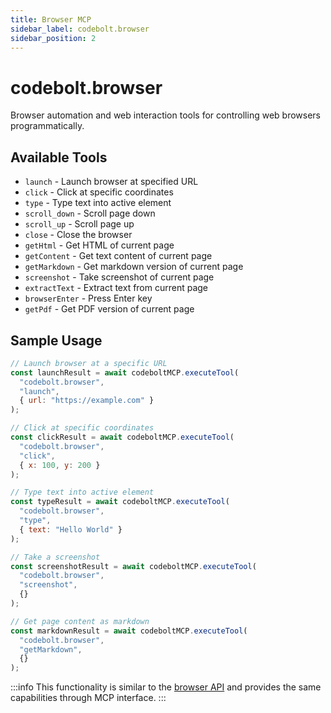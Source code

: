 ```yaml
---
title: Browser MCP
sidebar_label: codebolt.browser
sidebar_position: 2
---
```


# codebolt.browser

Browser automation and web interaction tools for controlling web browsers programmatically.

## Available Tools

- `launch` - Launch browser at specified URL
- `click` - Click at specific coordinates
- `type` - Type text into active element
- `scroll_down` - Scroll page down
- `scroll_up` - Scroll page up
- `close` - Close the browser
- `getHtml` - Get HTML of current page
- `getContent` - Get text content of current page
- `getMarkdown` - Get markdown version of current page
- `screenshot` - Take screenshot of current page
- `extractText` - Extract text from current page
- `browserEnter` - Press Enter key
- `getPdf` - Get PDF version of current page

## Sample Usage

```javascript
// Launch browser at a specific URL
const launchResult = await codeboltMCP.executeTool(
  "codebolt.browser",
  "launch",
  { url: "https://example.com" }
);

// Click at specific coordinates
const clickResult = await codeboltMCP.executeTool(
  "codebolt.browser",
  "click",
  { x: 100, y: 200 }
);

// Type text into active element
const typeResult = await codeboltMCP.executeTool(
  "codebolt.browser",
  "type",
  { text: "Hello World" }
);

// Take a screenshot
const screenshotResult = await codeboltMCP.executeTool(
  "codebolt.browser",
  "screenshot",
  {}
);

// Get page content as markdown
const markdownResult = await codeboltMCP.executeTool(
  "codebolt.browser",
  "getMarkdown",
  {}
);
```

:::info
This functionality is similar to the [browser API](/docs/api/apiaccess/browser) and provides the same capabilities through MCP interface.
:::

